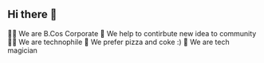 ## Hi there 👋


🙋‍♀️ We are B.Cos Corporate
🌈 We help to contirbute new idea to community 
👩‍💻 We are technophile
🍿 We prefer pizza and coke :)
🧙 We are tech magician

